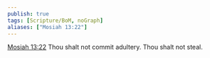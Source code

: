 ```yaml
---
publish: true
tags: [Scripture/BoM, noGraph]
aliases: ["Mosiah 13:22"]
---
```

[Mosiah 13:22](https://churchofjesuschrist.org/study/scriptures/bofm/mosiah/13?lang=eng&id=p22#p22) Thou shalt not commit adultery. Thou shalt not steal.
